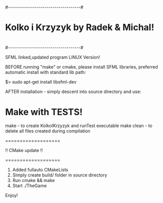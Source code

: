 #------------------------------------#
#				     #
# Kolko i Krzyzyk by Radek & Michal! #
#				     #
#------------------------------------#

SFML linked,updated program LINUX Version!

BEFORE running "make" or cmake, please install SFML libraries, preferred automatic install with standard lib path:

$> sudo apt-get install libsfml-dev

AFTER installation - simply descent into source directory and use:

# Make with TESTS!

make - to create KolkoIKrzyzyk and runTest executable
make clean - to delete all files created during compilation

===================

!! CMake update !!

===================

1. Added fullauto CMakeLists
2. Simply create build/ folder in source directory
3. Run cmake && make
4. Start ./TheGame





Enjoy!
